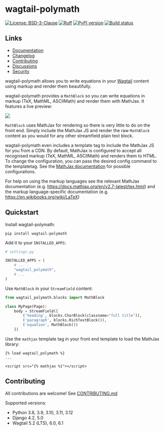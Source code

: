 # wagtail-polymath

[![License: BSD-3-Clause](https://img.shields.io/badge/License-BSD--3--Clause-blue.svg)](https://opensource.org/licenses/BSD-3-Clause)
[![Ruff](https://img.shields.io/endpoint?url=https://raw.githubusercontent.com/astral-sh/ruff/main/assets/badge/v2.json)](https://github.com/astral-sh/ruff)
[![PyPI version](https://img.shields.io/pypi/v/wagtailmath.svg?style=flat)](https://pypi.org/project/wagtailmath)
[![Build status](https://img.shields.io/github/actions/workflow/status/wagtail-nest/wagtail-polymath/test.yml?branch=main)](https://github.com/wagtail-nest/wagtail-polymath/actions)

## Links

- [Documentation](https://github.com/wagtail-nest/wagtail-polymath/blob/main/README.md)
- [Changelog](https://github.com/wagtail-nest/wagtail-polymath/blob/main/CHANGELOG.md)
- [Contributing](https://github.com/wagtail-nest/wagtail-polymath/blob/main/CONTRIBUTING.md)
- [Discussions](https://github.com/wagtail-nest/wagtail-polymath/discussions)
- [Security](https://github.com/wagtail-nest/wagtail-polymath/security)

wagtail-polymath allows you to write equations in your
[Wagtail](https://github.com/wagtail/wagtail) content using markup and
render them beautifully.

wagtail-polymath provides a `MathBlock` so you can write equations in markup
(TeX, MathML, ASCIIMath) and render them with MathJax. It features a
live preview:

![](https://github.com/wagtail-nest/wagtail-polymath/blob/main/docs/images/mathblock.png)

`MathBlock` uses MathJax for rendering so there is very little to do on
the front end. Simply include the MathJax JS and render the raw
`MathBlock` content as you would for any other streamfield plain text
block.

wagtail-polymath even includes a template tag to include the MathJax JS for
you from a CDN. By default, MathJax is configured to accept all
recognised markup (TeX, MathML, ASCIIMath) and renders them to HTML. To
change the configuration, you can pass the desired config command to the
templatetag. See the [MathJax documentation](https://docs.mathjax.org/en/v2.7-latest/config-files.html#combined-configurations)
for possible configurations.

For help on using the markup languages see the relevant MathJax
documentation (e.g. https://docs.mathjax.org/en/v2.7-latest/tex.html) and
the markup language-specific documentation (e.g. https://en.wikibooks.org/wiki/LaTeX)

## Quickstart

Install wagtail-polymath:

    pip install wagtail-polymath

Add it to your `INSTALLED_APPS`:

```python
# settings.py

INSTALLED_APPS = (
    # ...
    "wagtail_polymath",
    # ...
)
```

Use `MathBlock` in your `StreamField` content:

```python
from wagtail_polymath.blocks import MathBlock

class MyPage(Page):
    body = StreamField([
        ('heading', blocks.CharBlock(classname="full title")),
        ('paragraph', blocks.RichTextBlock()),
        ('equation', MathBlock())
    ])
```

Use the `mathjax` template tag in your front end template to load the
MathJax library:

```django+html
{% load wagtail_polymath %}
...

<script src="{% mathjax %}"></script>
```

## Contributing

All contributions are welcome! See [CONTRIBUTING.md](https://github.com/wagtail-nest/wagtail-polymath/blob/main/CONTRIBUTING.md)

Supported versions:

- Python 3.8, 3.9, 3.10, 3.11, 3.12
- Django 4.2, 5.0
- Wagtail 5.2 (LTS), 6.0, 6.1
